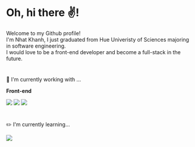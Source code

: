 # Oh, hi there ✌️!

Welcome to my Github profile!  
I'm Nhat Khanh, I just graduated from Hue Univeristy of Sciences majoring in software engineering.  
I would love to be a front-end developer and become a full-stack in the future.  
#

💪 I'm currently working with ...  

**Front-end**  

<img src="https://img.shields.io/badge/html5-%23E34F26.svg?style=for-the-badge&logo=html5&logoColor=white"> <img src="https://img.shields.io/badge/css3-%231572B6.svg?style=for-the-badge&logo=css3&logoColor=white"> <img src="https://img.shields.io/badge/javascript-%23323330.svg?style=for-the-badge&logo=javascript&logoColor=%23F7DF1E">
#
✏️ I'm currently learning...  

<img src="https://img.shields.io/badge/react-%2320232a.svg?style=for-the-badge&logo=react&logoColor=%2361DAFB">

